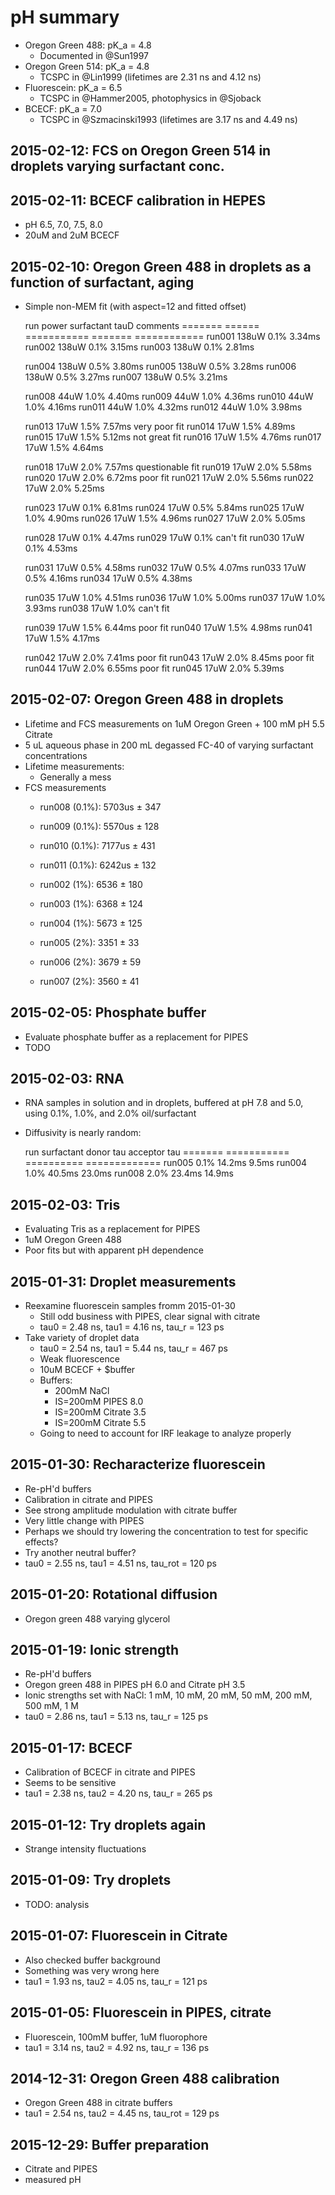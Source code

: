 # pH summary

 * Oregon Green 488: pK_a = 4.8
     * Documented in @Sun1997
 * Oregon Green 514: pK_a = 4.8
     * TCSPC in @Lin1999 (lifetimes are 2.31 ns and 4.12 ns)
 * Fluorescein: pK_a = 6.5
     * TCSPC in @Hammer2005, photophysics in @Sjoback
 * BCECF: pK_a = 7.0
     * TCSPC in @Szmacinski1993 (lifetimes are 3.17 ns and 4.49 ns)

## 2015-02-12: FCS on Oregon Green 514 in droplets varying surfactant conc.

## 2015-02-11: BCECF calibration in HEPES

 * pH 6.5, 7.0, 7.5, 8.0
 * 20uM and 2uM BCECF

## 2015-02-10: Oregon Green 488 in droplets as a function of surfactant, aging

 * Simple non-MEM fit (with aspect=12 and fitted offset)

     run        power   surfactant    tauD       comments
     =======    ======  ===========   =======    ============
     run001     138uW   0.1%          3.34ms
     run002     138uW   0.1%          3.15ms
     run003     138uW   0.1%          2.81ms
    
     run004     138uW   0.5%          3.80ms
     run005     138uW   0.5%          3.28ms
     run006     138uW   0.5%          3.27ms
     run007     138uW   0.5%          3.21ms
    
     run008     44uW    1.0%          4.40ms
     run009     44uW    1.0%          4.36ms
     run010     44uW    1.0%          4.16ms
     run011     44uW    1.0%          4.32ms
     run012     44uW    1.0%          3.98ms

     run013     17uW    1.5%          7.57ms     very poor fit
	 run014     17uW    1.5%          4.89ms
	 run015     17uW    1.5%          5.12ms     not great fit
	 run016     17uW    1.5%          4.76ms
	 run017     17uW    1.5%          4.64ms

     run018     17uW    2.0%          7.57ms     questionable fit
	 run019     17uW    2.0%          5.58ms
	 run020     17uW    2.0%          6.72ms     poor fit
	 run021     17uW    2.0%          5.56ms
	 run022     17uW    2.0%          5.25ms

	 run023     17uW    0.1%          6.81ms
	 run024     17uW    0.5%          5.84ms
	 run025     17uW    1.0%          4.90ms
	 run026     17uW    1.5%          4.96ms
	 run027     17uW    2.0%          5.05ms

     run028     17uW    0.1%          4.47ms
	 run029     17uW    0.1%                     can't fit
	 run030     17uW    0.1%          4.53ms

	 run031     17uW    0.5%          4.58ms
	 run032     17uW    0.5%          4.07ms
	 run033     17uW    0.5%          4.16ms
	 run034     17uW    0.5%          4.38ms

	 run035     17uW    1.0%          4.51ms
	 run036     17uW    1.0%          5.00ms
	 run037     17uW    1.0%          3.93ms
	 run038     17uW    1.0%                     can't fit

	 run039     17uW    1.5%          6.44ms     poor fit
	 run040     17uW    1.5%          4.98ms
	 run041     17uW    1.5%          4.17ms

	 run042     17uW    2.0%          7.41ms     poor fit
	 run043     17uW    2.0%          8.45ms     poor fit
	 run044     17uW    2.0%          6.55ms     poor fit
	 run045     17uW    2.0%          5.39ms
	 

## 2015-02-07: Oregon Green 488 in droplets

 * Lifetime and FCS measurements on 1uM Oregon Green + 100 mM pH 5.5 Citrate
 * 5 uL aqueous phase in 200 mL degassed FC-40 of varying surfactant concentrations
 * Lifetime measurements:
   * Generally a mess
 * FCS measurements
   * run008 (0.1%): 5703us ± 347
   * run009 (0.1%): 5570us ± 128
   * run010 (0.1%): 7177us ± 431
   * run011 (0.1%): 6242us ± 132

   * run002 (1%): 6536 ± 180
   * run003 (1%): 6368 ± 124
   * run004 (1%): 5673 ± 125

   * run005 (2%): 3351 ± 33
   * run006 (2%): 3679 ± 59
   * run007 (2%): 3560 ± 41
   
   

## 2015-02-05: Phosphate buffer

 * Evaluate phosphate buffer as a replacement for PIPES
 * TODO


## 2015-02-03: RNA

 * RNA samples in solution and in droplets, buffered at pH 7.8 and 5.0, using 0.1%, 1.0%, and 2.0% oil/surfactant
 * Diffusivity is nearly random:

      run       surfactant      donor tau      acceptor tau
	  =======   ===========     ==========     =============
	  run005    0.1%            14.2ms         9.5ms
      run004    1.0%            40.5ms         23.0ms
	  run008    2.0%            23.4ms         14.9ms

## 2015-02-03: Tris

 * Evaluating Tris as a replacement for PIPES
 * 1uM Oregon Green 488
 * Poor fits but with apparent pH dependence
 
## 2015-01-31: Droplet measurements

 * Reexamine fluorescein samples fromm 2015-01-30
   * Still odd business with PIPES, clear signal with citrate
   * tau0 = 2.48 ns, tau1 = 4.16 ns, tau_r = 123 ps
 * Take variety of droplet data
   * tau0 = 2.54 ns, tau1 = 5.44 ns, tau_r = 467 ps
   * Weak fluorescence
   * 10uM BCECF + $buffer
   * Buffers:
      * 200mM NaCl
	  * IS=200mM PIPES 8.0
	  * IS=200mM Citrate 3.5
	  * IS=200mM Citrate 5.5
   * Going to need to account for IRF leakage to analyze properly

## 2015-01-30: Recharacterize fluorescein
 * Re-pH'd buffers
 * Calibration in citrate and PIPES
 * See strong amplitude modulation with citrate buffer
 * Very little change with PIPES
 * Perhaps we should try lowering the concentration to test for specific effects?
 * Try another neutral buffer?
 * tau0 = 2.55 ns, tau1 = 4.51 ns, tau_rot = 120 ps

## 2015-01-20: Rotational diffusion
  * Oregon green 488 varying glycerol

## 2015-01-19: Ionic strength
 * Re-pH'd buffers
 * Oregon green 488 in PIPES pH 6.0 and Citrate pH 3.5
 * Ionic strengths set with NaCl: 1 mM, 10 mM, 20 mM, 50 mM, 200 mM, 500 mM, 1 M
 * tau0 = 2.86 ns, tau1 = 5.13 ns, tau_r = 125 ps

## 2015-01-17: BCECF
 * Calibration of BCECF in citrate and PIPES
 * Seems to be sensitive
 * tau1 = 2.38 ns, tau2 = 4.20 ns, tau_r = 265 ps

## 2015-01-12: Try droplets again

 * Strange intensity fluctuations

## 2015-01-09: Try droplets
 * TODO: analysis
 
## 2015-01-07: Fluorescein in Citrate

 * Also checked buffer background
 * Something was very wrong here
 * tau1 = 1.93 ns, tau2 = 4.05 ns, tau_r = 121 ps

## 2015-01-05: Fluorescein in PIPES, citrate

 * Fluorescein, 100mM buffer, 1uM fluorophore
 * tau1 = 3.14 ns, tau2 = 4.92 ns, tau_r = 136 ps

## 2014-12-31: Oregon Green 488 calibration

 * Oregon Green 488 in citrate buffers
 * tau1 = 2.54 ns, tau2 = 4.45 ns, tau_rot = 129 ps

## 2015-12-29: Buffer preparation

 * Citrate and PIPES
 * measured pH

